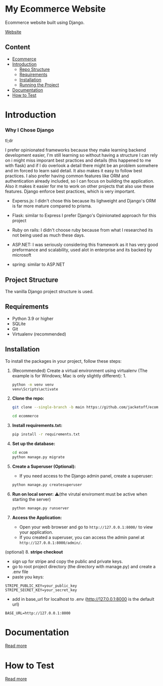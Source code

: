 # My Ecommerce Website

Ecommerce website built using Django.

[Website](https://ahmedelasmai.eu.pythonanywhere.com/products/)

## Content

- [Ecommerce](#my-ecommerce-website)
- [Introduction](#introduction)
  - [Repo Structure](#repo-structure)
  - [Requirements](#requirements)
  - [Installation](#installation)
  - [Running the Project](#running-the-project)
- [Documentation](#documentation)
- [How to Test](#how-to-test)

# Introduction

### Why I Chose Django

tl;dr

I prefer opinionated frameworks because they make learning backend development easier, I'm still learning so without having a structure I can rely on i might miss imporant best practices and details (this happened to me with flask) and if I do overlook a detail there might be an problem somwhere and im forced to learn said detail. It also makes it easy to follow best practices. I also prefer having common features like ORM and authentication already included, so I can focus on building the application. Also it makes it easier for me to work on other projects that also use these features. Django enforce best practices, which is very important.

- Experss.js: I didn't chose this because Its lighweight and Django's ORM is far more mature compared to prisma.

- Flask: similar to Express I prefer Django's Opinionated approach for this project

- Ruby on rails: I didn't choose ruby because from what I researched its not being used as much these days.

- ASP.NET: I was seriously considering this framework as it has very good preformance and scalability, used alot in enterprise and its backed by microsoft

- spring: similar to ASP.NET

## Project Structure

The vanilla Django project structure is used.

## Requirements

- Python 3.9 or higher
- SQLite 
- Git
- Virtualenv (recommended)

## Installation

To install the packages in your project, follow these steps:

1. (Recommended) Create a virtual environment using virtualenv (The example is for Windows; Mac is only slightly different):
   1. 
   ```bash
   python -m venv venv
   venv\Scripts\activate
   ```
2. **Clone the repo:**

   ```bash
   git clone --single-branch -b main https://github.com/jacketoff/ecommerce
   ```
   ```bash
   cd ecommerce
   ```
3. **Install requirements.txt:**
   ```bash
   pip install -r requirements.txt
   ```

4. **Set up the database:**
   ```bash
   cd ecom
   python manage.py migrate
   ```
5. **Create a Superuser (Optional):**
   - If you need access to the Django admin panel, create a superuser:
   ```bash
   python manage.py createsuperuser
   ```

6. **Run on local server:**
   ⚠️(the virutal enviroment must be active when starting the server)
   ```bash
   python manage.py runserver
   ```

8. **Access the Application:**
   - Open your web browser and go to `http://127.0.0.1:8000/` to view your application.
   - If you created a superuser, you can access the admin panel at `http://127.0.0.1:8000/admin/`.

(optional) 8. **stripe checkout**
   - sign up for stripe and copy the public and private keys.
   - go to root project directory (the directory with manage.py) and create a .env file
   - paste you keys: 
   ```
   STRIPE_PUBLIC_KEY=your_public_key
   STRIPE_SECRET_KEY=your_secret_key
   ```
   - add in base_url for localhost to .env (http://127.0.0.1:8000 is the default url)
   ```
   BASE_URL=http://127.0.0.1:8000
   ```
# Documentation

[Read more](./docs/MAIN_DOCS.md)

# How to Test

[Read more](./docs/TESTING.md)

